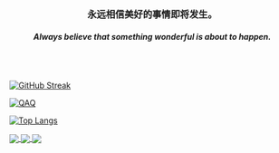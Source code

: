 
<div align="center">
  <h3>永远相信美好的事情即将发生。</h3>
  <h5>Always believe that something wonderful is about to happen. </h5>
</div>

<br />

## 


[![GitHub Streak](https://streak-stats.demolab.com?user=hwxlikemi&theme=dark&hide_border=%E5%81%87&border_radius=5&locale=zh_Hans&mode=weekly)](https://github.com/hwxlikemi) 



<div>
  <a href="https://github.com/hwxlikemi">
    <img src="https://github-readme-stats-neon-psi-82.vercel.app/api?username=hwxlikemi&show_icons=true&hide_border=true&icon_color=586069&title_color=a0a9af" alt="QAQ">
  </a>
</div>

[![Top Langs](https://github-readme-stats.vercel.app/api/top-langs/?username=hwxlikemi&layout=compact)](https://github.com/hwxlikemi)









<a href="https://github.com/hwxlikemi/lxs">
  <img align="center" src="https://github-readme-stats.vercel.app/api/pin/?username=hwxlikemi&repo=lxs" />
</a>
<a href="https://github.com/hwxlikemi/mfp">
  <img align="center" src="https://github-readme-stats.vercel.app/api/pin/?username=hwxlikemi&repo=mfp" />
</a>
<a href="https://hwxlikemi.github.io/blog">
  <img align="center" src="https://github-readme-stats.vercel.app/api/pin/?username=hwxlikemi&repo=blog" />
</a>


